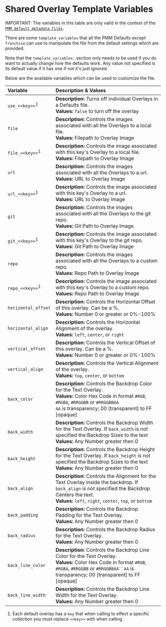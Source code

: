 # Shared Overlay Template Variables

IMPORTANT: The variables in this table are only valid in the context of the [`PMM default metadata files`](guide).

There are some `template_variables` that all the PMM Defaults except `franchise` can use to manipulate the file from the default settings which are provided. 

Note that the `template_variables:` section only needs to be used if you do want to actually change how the defaults work. Any value not specified is its default value if it has one if not it's just ignored.

Below are the available variables which can be used to customize the file.

| Variable                   | Description & Values                                                                                                                                                                                           |
|:---------------------------|:---------------------------------------------------------------------------------------------------------------------------------------------------------------------------------------------------------------|
| `use_<<key>>`<sup>1</sup>  | **Description:** Turns off individual Overlays in a Defaults file.<br>**Values:** `false` to turn off the overlay                                                                                              |
| `file`                     | **Description:** Controls the images associated with all the Overlays to a local file.<br>**Values:** Filepath to Overlay Image                                                                                |
| `file_<<key>>`<sup>1</sup> | **Description:** Controls the image associated with this key's Overlay to a local file.<br>**Values:** Filepath to Overlay Image                                                                               |
| `url`                      | **Description:** Controls the images associated with all the Overlays to a url.<br>**Values:** URL to Overlay Image                                                                                            |
| `url_<<key>>`<sup>1</sup>  | **Description:** Controls the image associated with this key's Overlay to a url.<br>**Values:** URL to Overlay Image                                                                                           |
| `git`                      | **Description:** Controls the images associated with all the Overlays to the git repo.<br>**Values:** Git Path to Overlay Image                                                                                |
| `git_<<key>>`<sup>1</sup>  | **Description:** Controls the image associated with this key's Overlay to the git repo.<br>**Values:** Git Path to Overlay Image                                                                               |
| `repo`                     | **Description:** Controls the images associated with all the Overlays to a custom repo.<br>**Values:** Repo Path to Overlay Image                                                                              |
| `repo_<<key>>`<sup>1</sup> | **Description:** Controls the image associated with this key's Overlay to a custom repo.<br>**Values:** Repo Path to Overlay Image                                                                             |
| `horizontal_offset`        | **Description:** Controls the Horizontal Offset of this overlay. Can be a %.<br>**Values:** Number 0 or greater or 0%-100%                                                                                     |
| `horizontal_align`         | **Description:** Controls the Horizontal Alignment of the overlay.<br>**Values:** `left`, `center`, or `right`                                                                                                 |
| `vertical_offset`          | **Description:** Controls the Vertical Offset of this overlay. Can be a %.<br>**Values:** Number 0 or greater or 0%-100%                                                                                       |
| `vertical_align`           | **Description:** Controls the Vertical Alignment of the overlay.<br>**Values:** `top`, `center`, or `bottom`                                                                                                   |
| `back_color`               | **Description:** Controls the Backdrop Color for the Text Overlay.<br>**Values:** Color Hex Code in format `#RGB`, `#RGBA`, `#RRGGBB` or `#RRGGBBAA`<br>`AA` is transparency; 00 [transparent] to FF [opaque]|
| `back_width`               | **Description:** Controls the Backdrop Width for the Text Overlay. If `back_width` is not specified the Backdrop Sizes to the text<br>**Values:** Any Number greater then 0                                    |
| `back_height`              | **Description:** Controls the Backdrop Height for the Text Overlay. If `back_height` is not specified the Backdrop Sizes to the text<br>**Values:** Any Number greater then 0                                  |
| `back_align`               | **Description:** Controls the Alignment for the Text Overlay inside the backdrop. If `back_align` is not specified the Backdrop Centers the text.<br>**Values:** `left`, `right`, `center`, `top`, or `bottom` |
| `back_padding`             | **Description:** Controls the Backdrop Padding for the Text Overlay.<br>**Values:** Any Number greater then 0                                                                                                  |
| `back_radius`              | **Description:** Controls the Backdrop Radius for the Text Overlay.<br>**Values:** Any Number greater then 0                                                                                                   |
| `back_line_color`          | **Description:** Controls the Backdrop Line Color for the Text Overlay.<br>**Values:** Color Hex Code in format `#RGB`, `#RGBA`, `#RRGGBB` or `#RRGGBBAA``AA` is transparency; 00 [transparent] to FF [opaque]|
| `back_line_width`          | **Description:** Controls the Backdrop Line Width for the Text Overlay.<br>**Values:** Any Number greater then 0                                                                                               |

1. Each default overlay has a `key` that when calling to effect a specific collection you must replace `<<key>>` with when calling.
